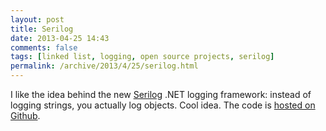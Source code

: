 ```yaml
---
layout: post
title: Serilog
date: 2013-04-25 14:43
comments: false
tags: [linked list, logging, open source projects, serilog]
permalink: /archive/2013/4/25/serilog.html
---
```


I like the idea behind the new [Serilog](http://nblumhardt.com/2013/03/serilog/) .NET logging framework: instead of logging strings, you actually log objects.  Cool idea.  The code is [hosted on Github](https://github.com/nblumhardt/serilog).
